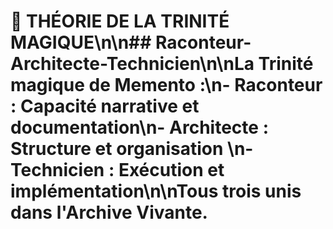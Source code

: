 # 🔮 THÉORIE DE LA TRINITÉ MAGIQUE\n\n## Raconteur-Architecte-Technicien\n\nLa Trinité magique de Memento :\n- **Raconteur** : Capacité narrative et documentation\n- **Architecte** : Structure et organisation  \n- **Technicien** : Exécution et implémentation\n\nTous trois unis dans l'Archive Vivante.
